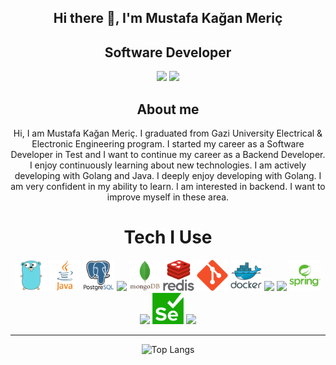 
<div align="center">
  
  ## Hi there 🚀, I'm Mustafa Kağan Meriç

  ## Software Developer
  

  [<img src="https://img.shields.io/badge/LinkedIn-blue?style=for-the-badge&logo=linkedin&logoColor=white" width="" height="25">](https://www.linkedin.com/in/mustafa-kağan-meriç/)
  [<img src="https://img.shields.io/badge/Medium-red?style=for-the-badge&logo=medium&logoColor=white" width="" height="25">](https://medium.com/@mustafakaganmeric)

  ## About me
  Hi, I am Mustafa Kağan Meriç. I graduated from Gazi University Electrical & Electronic Engineering program. I started my career as a Software Developer in Test and I want to continue my career as a Backend Developer. I enjoy continuously learning about new technologies. I am actively developing with Golang and Java. I deeply enjoy developing with Golang. I am very confident in my ability to learn. I am interested in backend. I want to improve myself in these area.

  # Tech I Use
  
  <img src="https://raw.githubusercontent.com/devicons/devicon/master/icons/go/go-original.svg" width="" height="50"> 
  <img src="https://raw.githubusercontent.com/github/explore/5b3600551e122a3277c2c5368af2ad5725ffa9a1/topics/java/java.png" width="" height="50"> 
  <img src="https://raw.githubusercontent.com/devicons/devicon/1119b9f84c0290e0f0b38982099a2bd027a48bf1/icons/postgresql/postgresql-original-wordmark.svg" width="" height="50"> 
  <img src="https://icon-library.com/images/mysql-icon/mysql-icon-3.jpg" width="" height="50"> 
  <img src="https://raw.githubusercontent.com/devicons/devicon/1119b9f84c0290e0f0b38982099a2bd027a48bf1/icons/mongodb/mongodb-original-wordmark.svg" width="" height="50"> 
  <img src="https://github.com/devicons/devicon/blob/master/icons/redis/redis-original-wordmark.svg" width="" height="50"> 
  <img src="https://raw.githubusercontent.com/devicons/devicon/1119b9f84c0290e0f0b38982099a2bd027a48bf1/icons/git/git-original.svg" width="" height="50"> 
  <img src="https://raw.githubusercontent.com/devicons/devicon/1119b9f84c0290e0f0b38982099a2bd027a48bf1/icons/docker/docker-original-wordmark.svg" width="" height="50"> 
  <img src="https://cdn.freebiesupply.com/logos/thumbs/2x/rabbitmq-logo.png" width="" height="50">
  <img src="https://grpc.io/img/logos/grpc-icon-color.png" width="" height="50">
  <img src="https://raw.githubusercontent.com/devicons/devicon/1119b9f84c0290e0f0b38982099a2bd027a48bf1/icons/spring/spring-original-wordmark.svg" width="" height="50"> 
  <img src="https://avatars.githubusercontent.com/u/19369327?s=280&v=4" width="" height="50"> 
  <img src="https://raw.githubusercontent.com/github/explore/6c7084bb772f6fabaae377f5ae4a607594234ee6/topics/selenium/selenium.png" width="" height="50"> 
  <img src="https://w7.pngwing.com/pngs/372/674/png-transparent-appium-test-automation-software-testing-selenium-calabash-purple-violet-text.png" width="" height="50"> 
  
---


  ![Top Langs](https://github-readme-stats.vercel.app/api/top-langs/?username=mkaganm&theme=tokyonight&langs_count=10&layout=compact)
  
</div>
